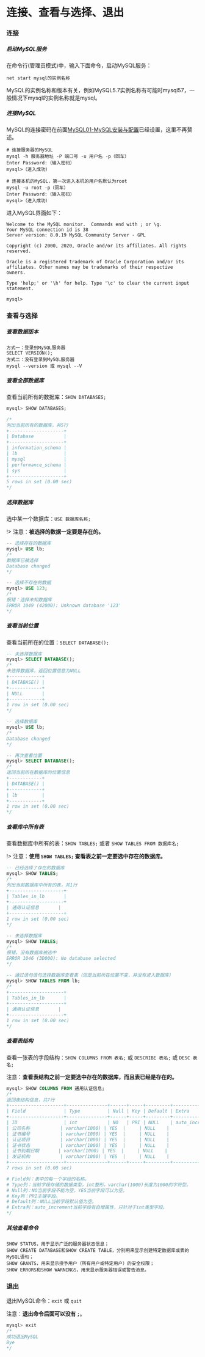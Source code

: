 # 连接、查看与选择、退出

### 连接

##### 启动MySQL服务

在命令行(管理员模式)中，输入下面命令，启动MySQL服务：

```
net start mysql的实例名称
```

MySQL的实例名称和版本有关，例如MySQL5.7实例名称有可能时mysql57，一般情况下mysql的实例名称就是mysql。

##### 连接MySQL

MySQL的连接密码在前面[MySQL01-MySQL安装与配置](/MySQL01-MySQL安装与配置.md)已经设置，这里不再赘述。

```
# 连接服务器的MySQL
mysql -h 服务器地址 -P 端口号 -u 用户名 -p（回车）
Enter Password:（输入密码）
mysql>（进入成功）

# 连接本机的MySQL，第一次进入本机的用户名默认为root
mysql -u root -p（回车）
Enter Password:（输入密码）
mysql>（进入成功）
```

进入MySQL界面如下：

```
Welcome to the MySQL monitor.  Commands end with ; or \g.
Your MySQL connection id is 38
Server version: 8.0.19 MySQL Community Server - GPL

Copyright (c) 2000, 2020, Oracle and/or its affiliates. All rights reserved.

Oracle is a registered trademark of Oracle Corporation and/or its
affiliates. Other names may be trademarks of their respective
owners.

Type 'help;' or '\h' for help. Type '\c' to clear the current input statement.

mysql>
```

### 查看与选择

##### 查看数据版本

```
方式一：登录到MySQL服务器
SELECT VERSION();
方式二：没有登录到MySQL服务器
mysql --version 或 mysql --V
```

##### 查看全部数据库

查看当前所有的数据库：`SHOW DATABASES;`

```sql
mysql> SHOW DATABASES;

/*
列出当前所有的数据库，共5行
+--------------------+
| Database           |
+--------------------+
| information_schema |
| lb                 |
| mysql              |
| performance_schema |
| sys                |
+--------------------+
5 rows in set (0.00 sec)
*/
```

##### 选择数据库

选中某一个数据库：`USE 数据库名称;`

!> 注意：**被选择的数据一定要是存在的。**

```sql
-- 选择存在的数据库
mysql> USE lb;
/*
数据库已被选择
Database changed
*/

-- 选择不存在的数据
mysql> USE 123;
/*
报错：选择未知数据库
ERROR 1049 (42000): Unknown database '123'
*/
```

##### 查看当前位置

查看当前所在的位置：`SELECT DATABASE();`

```sql
-- 未选择数据库
mysql> SELECT DATABASE();
/*
未选择数据库，返回位置信息为NULL
+------------+
| DATABASE() |
+------------+
| NULL       |
+------------+
1 row in set (0.00 sec)
*/

-- 选择数据库
mysql> USE lb;
/*
Database changed
*/

-- 再次查看位置
mysql> SELECT DATABASE();
/*
返回当前所在数据库的位置信息
+------------+
| DATABASE() |
+------------+
| lb         |
+------------+
1 row in set (0.00 sec)
*/
```

##### 查看库中所有表

查看数据库中所有的表：`SHOW TABLES;` 或者 `SHOW TABLES FROM 数据库名;`

!> 注意：**使用 `SHOW TABLES;` 查看表之前一定要选中存在的数据库。**

```sql
-- 已经选择了存在的数据库
mysql> SHOW TABLES;
/*
列出当前数据库中所有的表，共1行
+--------------------+
| Tables_in_lb       |
+--------------------+
| 通用认证信息       |
+--------------------+
1 row in set (0.00 sec)
*/

-- 未选择数据库
mysql> SHOW TABLES;
/*
报错，没有数据库被选中
ERROR 1046 (3D000): No database selected
*/

-- 通过语句语句选择数据库查看表（但是当前所在位置不变，并没有进入数据库）
mysql> SHOW TABLES FROM lb;
/*
+--------------------+
| Tables_in_lb       |
+--------------------+
| 通用认证信息       |
+--------------------+
1 row in set (0.00 sec)
*/
```

##### 查看表结构

查看一张表的字段结构：`SHOW COLUMNS FROM 表名;` 或 `DESCRIBE 表名;` 或 `DESC 表名;`

注意：**查看表结构之前一定要选中存在的数据库，而且表已经是存在的。**

```sql
mysql> SHOW COLUMNS FROM 通用认证信息;
/*
返回表结构信息，共7行
+--------------------+---------------+------+-----+---------+----------------+
| Field              | Type          | Null | Key | Default | Extra          |
+--------------------+---------------+------+-----+---------+----------------+
| ID                 | int           | NO   | PRI | NULL    | auto_increment |
| 公司名称           | varchar(1000) | YES  |     | NULL    |                |
| 证书编号           | varchar(1000) | YES  |     | NULL    |                |
| 认证项目           | varchar(1000) | YES  |     | NULL    |                |
| 证书状态           | varchar(1000) | YES  |     | NULL    |                |
| 证书到期日期       | varchar(1000) | YES  |     | NULL    |                |
| 发证机构           | varchar(1000) | YES  |     | NULL    |                |
+--------------------+---------------+------+-----+---------+----------------+
7 rows in set (0.00 sec)

# Field列：表中的每一个字段的名称。
# Type列：当前字段存储的数据类型，int整形，varchar(1000)长度为1000的字符型。
# Null列：NO当前字段不能为空，YES当前字段可以为空。
# Key列：PRI主键字段。
# Default列：NULL当前字段默认值为空。
# Extra列：auto_increment当前字段有自增属性，只针对于int类型字段。
*/
```

##### 其他查看命令

```
SHOW STATUS，用于显示广泛的服务器状态信息；
SHOW CREATE DATABASE和SHOW CREATE TABLE，分别用来显示创建特定数据库或表的MySQL语句；
SHOW GRANTS，用来显示授予用户（所有用户或特定用户）的安全权限；
SHOW ERRORS和SHOW WARNINGS，用来显示服务器错误或警告消息。
```

### 退出

退出MySQL命令：`exit` 或 `quit`

注意：**退出命令后面可以没有 `;`**。

```sql
mysql> exit
/*
成功退出MySQL
Bye
*/
```
